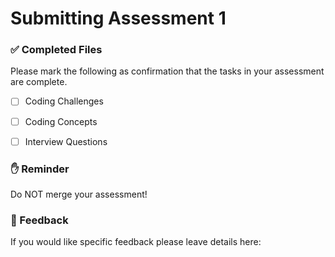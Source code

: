 # Submitting Assessment 1

### ✅ Completed Files

Please mark the following as confirmation that the tasks in your assessment are complete.

- [ ] Coding Challenges
- [ ] Coding Concepts
- [ ] Interview Questions


### ✋ Reminder

Do NOT merge your assessment!

### 📝 Feedback

If you would like specific feedback please leave details here:
